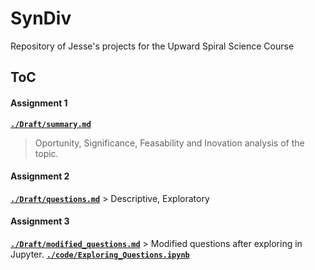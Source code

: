 # SynDiv
Repository of Jesse's projects for the Upward Spiral Science Course

## ToC

#### Assignment 1
[**``./Draft/summary.md``**](./Draft/summary.md)
  > Oportunity, Significance, Feasability and Inovation analysis of the topic.

#### Assignment 2
[**``./Draft/questions.md``**](./Draft/questions.md)
    > Descriptive, Exploratory

#### Assignment 3
[**``./Draft/modified_questions.md``**](./Draft/modified_questions.md)
    > Modified questions after exploring in Jupyter.
[**``./code/Exploring_Questions.ipynb``**](./code/Exploring_questions.ipynb)

